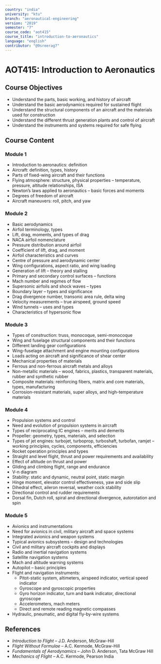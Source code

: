 ```yaml
---
country: "india"
university: "ktu"
branch: "aeronautical-engineering"
version: "2019"
semester: "7"
course_code: "aot415"
course_title: "introduction-to-aeronautics"
language: "english"
contributor: "@9sreerag7"
---
```


# AOT415: Introduction to Aeronautics

## Course Objectives

- Understand the parts, basic working, and history of aircraft  
- Understand the basic aerodynamics required for sustained flight  
- Understand the structural components of an aircraft and the materials used for construction  
- Understand the different thrust generation plants and control of aircraft  
- Understand the instruments and systems required for safe flying  

## Course Content

### Module 1

- Introduction to aeronautics: definition  
- Aircraft: definition, types, history  
- Parts of fixed-wing aircraft and their functions  
- Flying atmosphere: structure, physical properties – temperature, pressure, altitude relationships, ISA  
- Newton’s laws applied to aeronautics – basic forces and moments  
- Degrees of freedom of aircraft  
- Aircraft maneuvers: roll, pitch, and yaw  

### Module 2

- Basic aerodynamics  
- Airfoil terminology, types  
- Lift, drag, moments, and types of drag  
- NACA airfoil nomenclature  
- Pressure distribution around airfoil  
- Coefficient of lift, drag, and moment  
- Airfoil characteristics and curves  
- Centre of pressure and aerodynamic center  
- Wing configurations, aspect ratio, and wing loading  
- Generation of lift – theory and stalling  
- Primary and secondary control surfaces – functions  
- Mach number and regimes of flow  
- Supersonic airfoils and shock waves – types  
- Boundary layer – types and significance  
- Drag divergence number, transonic area rule, delta wing  
- Velocity measurements – true airspeed, ground speed  
- Wind tunnels – uses and types  
- Characteristics of hypersonic flow  

### Module 3

- Types of construction: truss, monocoque, semi-monocoque  
- Wing and fuselage structural components and their functions  
- Different landing gear configurations  
- Wing-fuselage attachment and engine mounting configurations  
- Loads acting on aircraft and significance of shear center  
- Mechanical properties of materials  
- Ferrous and non-ferrous aircraft metals and alloys  
- Non-metallic materials – wood, fabrics, plastics, transparent materials, rubber and synthetic rubber  
- Composite materials: reinforcing fibers, matrix and core materials, types, manufacturing  
- Corrosion-resistant materials, super alloys, and high-temperature materials  

### Module 4

- Propulsion systems and control  
- Need and evolution of propulsion systems in aircraft  
- Types of reciprocating IC engines – merits and demerits  
- Propeller: geometry, types, materials, and selection  
- Types of jet engines: turbojet, turboprop, turboshaft, turbofan, ramjet – working principles, cycles, components, efficiencies  
- Rocket operation principles and types  
- Straight and level flight, thrust and power requirements and availability  
- Effect of altitude on thrust and power  
- Gliding and climbing flight, range and endurance  
- V-n diagram  
- Stability: static and dynamic, neutral point, static margin  
- Hinge moment, elevator control effectiveness, yaw and side slip  
- Dihedral effect, aileron reversal, weather cock stability  
- Directional control and rudder requirements  
- Dorsal fin, Dutch roll, spiral and directional divergence, autorotation and spin  

### Module 5

- Avionics and instrumentations  
- Need for avionics in civil, military aircraft and space systems  
- Integrated avionics and weapon systems  
- Typical avionics subsystems – design and technologies  
- Civil and military aircraft cockpits and displays  
- Radio and inertial navigation systems  
- Satellite navigation systems  
- Mach and altitude warning systems  
- Autopilot – basic principles  
- Flight and navigation instruments:  
  - Pitot-static system, altimeters, airspeed indicator, vertical speed indicator  
  - Gyroscope and gyroscopic properties  
  - Gyro horizon indicator, turn and bank indicator, directional gyroscope  
  - Accelerometers, mach meters  
  - Direct and remote reading magnetic compasses  
- Hydraulic, pneumatic, and digital fly-by-wire systems  

## References

- *Introduction to Flight* – J.D. Anderson, McGraw-Hill  
- *Flight Without Formulae* – A.C. Kermode, McGraw-Hill  
- *Fundamentals of Aerodynamics* – John D. Anderson, Tata McGraw Hill  
- *Mechanics of Flight* – A.C. Kermode, Pearson India  
